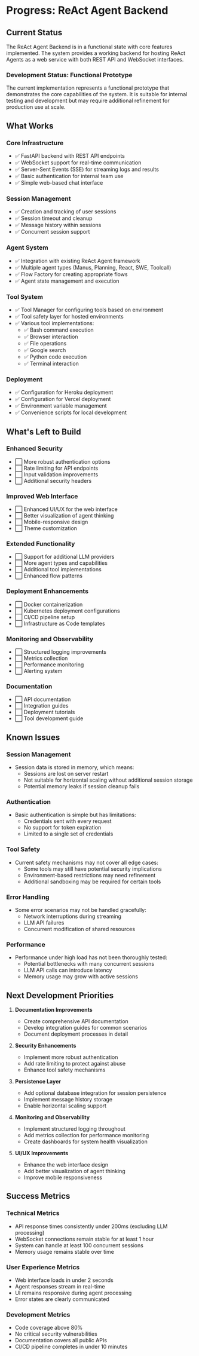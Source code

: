 # Progress: ReAct Agent Backend

## Current Status

The ReAct Agent Backend is in a functional state with core features implemented. The system provides a working backend for hosting ReAct Agents as a web service with both REST API and WebSocket interfaces.

### Development Status: **Functional Prototype**

The current implementation represents a functional prototype that demonstrates the core capabilities of the system. It is suitable for internal testing and development but may require additional refinement for production use at scale.

## What Works

### Core Infrastructure
- ✅ FastAPI backend with REST API endpoints
- ✅ WebSocket support for real-time communication
- ✅ Server-Sent Events (SSE) for streaming logs and results
- ✅ Basic authentication for internal team use
- ✅ Simple web-based chat interface

### Session Management
- ✅ Creation and tracking of user sessions
- ✅ Session timeout and cleanup
- ✅ Message history within sessions
- ✅ Concurrent session support

### Agent System
- ✅ Integration with existing ReAct Agent framework
- ✅ Multiple agent types (Manus, Planning, React, SWE, Toolcall)
- ✅ Flow Factory for creating appropriate flows
- ✅ Agent state management and execution

### Tool System
- ✅ Tool Manager for configuring tools based on environment
- ✅ Tool safety layer for hosted environments
- ✅ Various tool implementations:
  - ✅ Bash command execution
  - ✅ Browser interaction
  - ✅ File operations
  - ✅ Google search
  - ✅ Python code execution
  - ✅ Terminal interaction

### Deployment
- ✅ Configuration for Heroku deployment
- ✅ Configuration for Vercel deployment
- ✅ Environment variable management
- ✅ Convenience scripts for local development

## What's Left to Build

### Enhanced Security
- ⬜ More robust authentication options
- ⬜ Rate limiting for API endpoints
- ⬜ Input validation improvements
- ⬜ Additional security headers

### Improved Web Interface
- ⬜ Enhanced UI/UX for the web interface
- ⬜ Better visualization of agent thinking
- ⬜ Mobile-responsive design
- ⬜ Theme customization

### Extended Functionality
- ⬜ Support for additional LLM providers
- ⬜ More agent types and capabilities
- ⬜ Additional tool implementations
- ⬜ Enhanced flow patterns

### Deployment Enhancements
- ⬜ Docker containerization
- ⬜ Kubernetes deployment configurations
- ⬜ CI/CD pipeline setup
- ⬜ Infrastructure as Code templates

### Monitoring and Observability
- ⬜ Structured logging improvements
- ⬜ Metrics collection
- ⬜ Performance monitoring
- ⬜ Alerting system

### Documentation
- ⬜ API documentation
- ⬜ Integration guides
- ⬜ Deployment tutorials
- ⬜ Tool development guide

## Known Issues

### Session Management
- Session data is stored in memory, which means:
  - Sessions are lost on server restart
  - Not suitable for horizontal scaling without additional session storage
  - Potential memory leaks if session cleanup fails

### Authentication
- Basic authentication is simple but has limitations:
  - Credentials sent with every request
  - No support for token expiration
  - Limited to a single set of credentials

### Tool Safety
- Current safety mechanisms may not cover all edge cases:
  - Some tools may still have potential security implications
  - Environment-based restrictions may need refinement
  - Additional sandboxing may be required for certain tools

### Error Handling
- Some error scenarios may not be handled gracefully:
  - Network interruptions during streaming
  - LLM API failures
  - Concurrent modification of shared resources

### Performance
- Performance under high load has not been thoroughly tested:
  - Potential bottlenecks with many concurrent sessions
  - LLM API calls can introduce latency
  - Memory usage may grow with active sessions

## Next Development Priorities

1. **Documentation Improvements**
   - Create comprehensive API documentation
   - Develop integration guides for common scenarios
   - Document deployment processes in detail

2. **Security Enhancements**
   - Implement more robust authentication
   - Add rate limiting to protect against abuse
   - Enhance tool safety mechanisms

3. **Persistence Layer**
   - Add optional database integration for session persistence
   - Implement message history storage
   - Enable horizontal scaling support

4. **Monitoring and Observability**
   - Implement structured logging throughout
   - Add metrics collection for performance monitoring
   - Create dashboards for system health visualization

5. **UI/UX Improvements**
   - Enhance the web interface design
   - Add better visualization of agent thinking
   - Improve mobile responsiveness

## Success Metrics

### Technical Metrics
- API response times consistently under 200ms (excluding LLM processing)
- WebSocket connections remain stable for at least 1 hour
- System can handle at least 100 concurrent sessions
- Memory usage remains stable over time

### User Experience Metrics
- Web interface loads in under 2 seconds
- Agent responses stream in real-time
- UI remains responsive during agent processing
- Error states are clearly communicated

### Development Metrics
- Code coverage above 80%
- No critical security vulnerabilities
- Documentation covers all public APIs
- CI/CD pipeline completes in under 10 minutes
